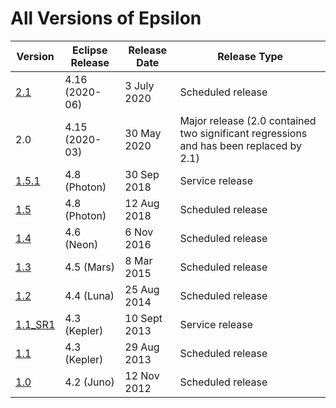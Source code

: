 # All Versions of Epsilon

| Version             | Eclipse Release | Release Date | Release Type       |
| ------------------- | --------------- | ------------ | ------------------ |
[2.1](../../download) | 4.16 (2020-06)  | 3 July 2020  | Scheduled release
2.0 | 4.15 (2020-03)  | 30 May 2020  | Major release (2.0 contained two significant regressions and has been replaced by 2.1)
[1.5.1](../1.x)       | 4.8 (Photon) 	  | 30 Sep 2018  | Service release
[1.5](../1.x)         | 4.8 (Photon)    | 12 Aug 2018  | Scheduled release
[1.4](../1.x)         | 4.6 (Neon) 	  | 6 Nov 2016  | Scheduled release
[1.3](../1.x)         | 4.5 (Mars) 	  | 8 Mar 2015   | Scheduled release
[1.2](../1.x)         | 4.4 (Luna) 	  | 25 Aug 2014  | Scheduled release
[1.1_SR1](../1.x)     | 4.3 (Kepler) 	  |10 Sept 2013  | Service release
[1.1](../1.x)         | 4.3 (Kepler) 	  | 29 Aug 2013  | Scheduled release
[1.0](../1.x) 	      | 4.2 (Juno) 	  | 12 Nov 2012  | Scheduled release